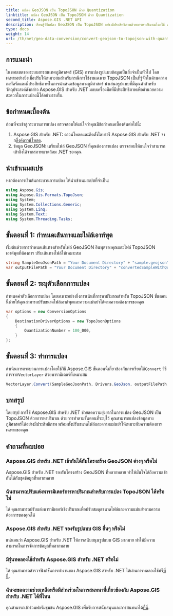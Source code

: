 ```yaml
---
title: แปลง GeoJSON เป็น TopoJSON ด้วย Quantization
linktitle: แปลง GeoJSON เป็น TopoJSON ด้วย Quantization
second_title: Aspose.GIS .NET API
description: เรียนรู้วิธีแปลง GeoJSON เป็น TopoJSON อย่างมีประสิทธิภาพด้วยการหาปริมาณโดยใช้ Aspose.GIS สำหรับ .NET ซึ่งจะช่วยปรับขนาดและความแม่นยำของไฟล์ให้เหมาะสม
type: docs
weight: 14
url: /th/net/geo-data-conversion/convert-geojson-to-topojson-with-quantization/
---
```

## การแนะนำ
ในขอบเขตของระบบสารสนเทศภูมิศาสตร์ (GIS) การแปลงรูปแบบข้อมูลเป็นสิ่งจำเป็นทั่วไป โดยเฉพาะอย่างยิ่งเมื่อปรับให้เหมาะสมสำหรับกรณีการใช้งานเฉพาะ TopoJSON เป็นที่รู้จักในด้านความกะทัดรัดและมีประสิทธิภาพในการนำเสนอข้อมูลทางภูมิศาสตร์ นำเสนอรูปแบบที่มีคุณค่าสำหรับวัตถุประสงค์ดังกล่าว Aspose.GIS สำหรับ .NET มอบเครื่องมือที่มีประสิทธิภาพเพื่ออำนวยความสะดวกในการแปลงนี้ได้อย่างราบรื่น
## ข้อกำหนดเบื้องต้น
ก่อนที่จะเข้าสู่กระบวนการแปลง ตรวจสอบให้แน่ใจว่าคุณมีข้อกำหนดเบื้องต้นต่อไปนี้:
1.  Aspose.GIS สำหรับ .NET: ดาวน์โหลดและติดตั้งไลบรารี Aspose.GIS สำหรับ .NET จาก[ลิ้งค์ดาวน์โหลด](https://releases.aspose.com/gis/net/).
2. ข้อมูล GeoJSON: เตรียมไฟล์ GeoJSON ที่คุณต้องการแปลง ตรวจสอบให้แน่ใจว่าสามารถเข้าถึงได้จากสภาพแวดล้อม .NET ของคุณ

## นำเข้าเนมสเปซ
หากต้องการเริ่มต้นกระบวนการแปลง ให้นำเข้าเนมสเปซที่จำเป็น:
```csharp
using Aspose.Gis;
using Aspose.Gis.Formats.TopoJson;
using System;
using System.Collections.Generic;
using System.Linq;
using System.Text;
using System.Threading.Tasks;
```
## ขั้นตอนที่ 1: กำหนดเส้นทางและไฟล์เอาท์พุต
เริ่มต้นด้วยการกำหนดเส้นทางสำหรับไฟล์ GeoJSON อินพุตของคุณและไฟล์ TopoJSON เอาต์พุตที่ต้องการ ปรับเส้นทางไฟล์ให้เหมาะสม
```csharp
string SampleGeoJsonPath = "Your Document Directory" + "sample.geojson";
var outputFilePath = "Your Document Directory" + "convertedSampleWithQuantization_out.topojson";
```
## ขั้นตอนที่ 2: ระบุตัวเลือกการแปลง
กำหนดค่าตัวเลือกการแปลง โดยเฉพาะอย่างยิ่งการเน้นที่การหาปริมาณสำหรับ TopoJSON ขั้นตอนนี้ช่วยให้คุณสามารถปรับขนาดไฟล์เอาต์พุตและความแม่นยำได้ตามความต้องการของคุณ
```csharp
var options = new ConversionOptions
{
    DestinationDriverOptions = new TopoJsonOptions
    {
        QuantizationNumber = 100_000,
    }
};
```
## ขั้นตอนที่ 3: ทำการแปลง
 ดำเนินการกระบวนการแปลงโดยใช้วิธี Aspose.GIS ขั้นตอนนี้เกี่ยวข้องกับการเรียกใช้`Convert` วิธีการจาก`VectorLayer` ด้วยพารามิเตอร์ที่เหมาะสม
```csharp
VectorLayer.Convert(SampleGeoJsonPath, Drivers.GeoJson, outputFilePath, Drivers.TopoJson, options);
```

## บทสรุป
โดยสรุป การใช้ Aspose.GIS สำหรับ .NET ช่วยลดความยุ่งยากในการแปลง GeoJSON เป็น TopoJSON ด้วยการหาปริมาณ ด้วยการทำตามขั้นตอนที่ระบุไว้ คุณสามารถแปลงข้อมูลทางภูมิศาสตร์ได้อย่างมีประสิทธิภาพ พร้อมทั้งปรับขนาดไฟล์และความแม่นยำให้เหมาะกับความต้องการเฉพาะของคุณ
## คำถามที่พบบ่อย
### Aspose.GIS สำหรับ .NET เข้ากันได้กับโครงสร้าง GeoJSON ต่างๆ หรือไม่
Aspose.GIS สำหรับ .NET รองรับโครงสร้าง GeoJSON ที่หลากหลาย ทำให้มั่นใจได้ถึงความเข้ากันได้กับชุดข้อมูลที่หลากหลาย
### ฉันสามารถปรับแต่งพารามิเตอร์การหาปริมาณสำหรับการแปลง TopoJSON ได้หรือไม่
ได้ คุณสามารถปรับแต่งพารามิเตอร์เชิงปริมาณเพื่อปรับสมดุลขนาดไฟล์และความแม่นยำตามความต้องการของคุณได้
### Aspose.GIS สำหรับ .NET รองรับรูปแบบ GIS อื่นๆ หรือไม่
แน่นอนว่า Aspose.GIS สำหรับ .NET ให้การสนับสนุนรูปแบบ GIS มากมาย ทำให้มีความสามารถในการจัดการข้อมูลที่หลากหลาย
### มีรุ่นทดลองใช้สำหรับ Aspose.GIS สำหรับ .NET หรือไม่
 ได้ คุณสามารถสำรวจฟังก์ชันการทำงานของ Aspose.GIS สำหรับ .NET ได้ผ่านการทดลองใช้ฟรี[ที่นี่](https://releases.aspose.com/).
### ฉันจะขอความช่วยเหลือหรือมีส่วนร่วมในการสนทนาที่เกี่ยวข้องกับ Aspose.GIS สำหรับ .NET ได้ที่ไหน
 คุณสามารถเข้าร่วมฟอรัมชุมชน Aspose.GIS เพื่อรับการสนับสนุนและการสนทนาได้[ที่นี่](https://forum.aspose.com/c/gis/33).